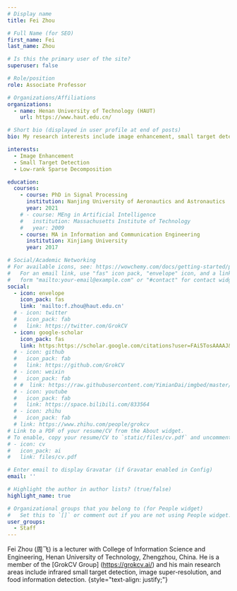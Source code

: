 ```yaml
---
# Display name
title: Fei Zhou

# Full Name (for SEO)
first_name: Fei
last_name: Zhou

# Is this the primary user of the site?
superuser: false

# Role/position
role: Associate Professor

# Organizations/Affiliations
organizations:
  - name: Henan University of Technology (HAUT)
    url: https://www.haut.edu.cn/

# Short bio (displayed in user profile at end of posts)
bio: My research interests include image enhancement, small target detection, and low-rank sparse decomposition.

interests:
  - Image Enhancement
  - Small Target Detection
  - Low-rank Sparse Decomposition

education:
  courses:
    - course: PhD in Signal Processing
      institution: Nanjing University of Aeronautics and Astronautics
      year: 2021
    # - course: MEng in Artificial Intelligence
    #   institution: Massachusetts Institute of Technology
    #   year: 2009
    - course: MA in Information and Communication Engineering
      institution: Xinjiang University
      year: 2017

# Social/Academic Networking
# For available icons, see: https://wowchemy.com/docs/getting-started/page-builder/#icons
#   For an email link, use "fas" icon pack, "envelope" icon, and a link in the
#   form "mailto:your-email@example.com" or "#contact" for contact widget.
social:
  - icon: envelope
    icon_pack: fas
    link: 'mailto:f.zhou@haut.edu.cn'
  # - icon: twitter
  #   icon_pack: fab
  #   link: https://twitter.com/GrokCV
  - icon: google-scholar
    icon_pack: fas
    link: https:https://scholar.google.com/citations?user=FAi5TosAAAAJ&hl=zh-CN
  # - icon: github
  #   icon_pack: fab
  #   link: https://github.com/GrokCV
  # - icon: weixin
  #   icon_pack: fab
  # #  link: https://raw.githubusercontent.com/YimianDai/imgbed/master/github/wechat.JPG
  # - icon: youtube
  #   icon_pack: fab
  #   link: https://space.bilibili.com/833564
  # - icon: zhihu
  #   icon_pack: fab
  # link: https://www.zhihu.com/people/grokcv
# Link to a PDF of your resume/CV from the About widget.
# To enable, copy your resume/CV to `static/files/cv.pdf` and uncomment the lines below.
# - icon: cv
#   icon_pack: ai
#   link: files/cv.pdf

# Enter email to display Gravatar (if Gravatar enabled in Config)
email: ''

# Highlight the author in author lists? (true/false)
highlight_name: true

# Organizational groups that you belong to (for People widget)
#   Set this to `[]` or comment out if you are not using People widget.
user_groups:
  - Staff
---
```


Fei Zhou (周飞) is a lecturer with College of Information Science and Engineering, Henan University of Technology, Zhengzhou, China. He is a member of the [GrokCV Group] (https://grokcv.ai/) and his main research areas include infrared small target detection, image super-resolution, and food information detection.
{style="text-align: justify;"}
